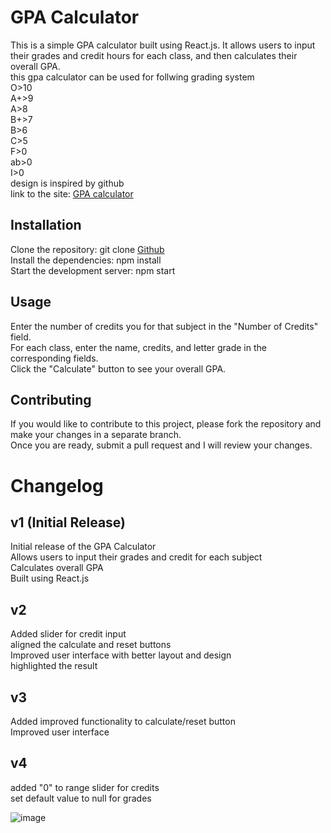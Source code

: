 

# GPA Calculator
This is a simple GPA calculator built using React.js.   It allows users to input their grades and credit hours for each class, and then calculates their overall GPA.<br>
this gpa calculator can be used for follwing grading system<br>
O>10<br>
A+>9<br>
A>8<br>
B+>7<br>
B>6<br>
C>5<br>
F>0<br>
ab>0<br>
I>0<br>
design is inspired by github<br>
link to the site: [GPA calculator](https://gpacalculator9026.netlify.app)

## Installation
Clone the repository: git clone [Github](https://github.com/pydeep9026/GPA-Calculator.git)<br>
Install the dependencies: npm install<br>
Start the development server: npm start<br>

## Usage
Enter the number of credits you for that subject in the "Number of Credits" field.<br>
For each class, enter the name, credits, and letter grade in the corresponding fields.<br>
Click the "Calculate" button to see your overall GPA.<br>

## Contributing
If you would like to contribute to this project, please fork the repository and make your changes in a separate branch.<br> Once you are ready, submit a pull request and I will review your changes.

# Changelog

## v1 (Initial Release)<br>
Initial release of the GPA Calculator  <br>
Allows users to input their grades and credit for each subject<br>
Calculates overall GPA<br>
Built using React.js<br>

## v2<br>
Added slider for credit input<br>
aligned the calculate and reset buttons <br>
Improved user interface with better layout and design<br>
highlighted the result<br>

## v3<br>
Added improved functionality to  calculate/reset button<br>
Improved user interface

## v4 <br>
added "0" to range slider for credits<br>
set default value to null for grades



![image](https://user-images.githubusercontent.com/91087103/213879051-784e0047-8a42-4259-b531-3b55ded741d5.png)




